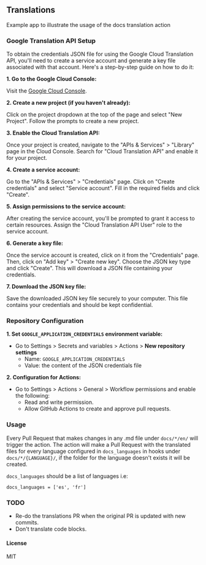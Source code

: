 ## Translations

Example app to illustrate the usage of the docs translation action


### Google Translation API Setup

To obtain the credentials JSON file for using the Google Cloud Translation API, you'll need to create a service account and generate a key file associated with that account. Here's a step-by-step guide on how to do it:

**1. Go to the Google Cloud Console:**

Visit the [Google Cloud Console](https://console.cloud.google.com/).

**2. Create a new project (if you haven't already):**

Click on the project dropdown at the top of the page and select "New Project". Follow the prompts to create a new project.

**3. Enable the Cloud Translation API:**

Once your project is created, navigate to the "APIs & Services" > "Library" page in the Cloud Console. Search for "Cloud Translation API" and enable it for your project.

**4. Create a service account:**

Go to the "APIs & Services" > "Credentials" page. Click on "Create credentials" and select "Service account". Fill in the required fields and click "Create".

**5. Assign permissions to the service account:**

After creating the service account, you'll be prompted to grant it access to certain resources. Assign the "Cloud Translation API User" role to the service account.

**6. Generate a key file:**

Once the service account is created, click on it from the "Credentials" page. Then, click on "Add key" > "Create new key". Choose the JSON key type and click "Create". This will download a JSON file containing your credentials.

**7. Download the JSON key file:**

Save the downloaded JSON key file securely to your computer. This file contains your credentials and should be kept confidential.


### Repository Configuration

**1. Set `GOOGLE_APPLICATION_CREDENTIALS` environment variable:**

- Go to Settings > Secrets and variables > Actions > **New repository settings**
    - Name: `GOOGLE_APPLICATION_CREDENTIALS`
    - Value: the content of the JSON credentials file

**2. Configuration for Actions:**

- Go to Settings >  Actions > General > Workflow permissions and enable the following:
    - Read and write permission.    
    - Allow GitHub Actions to create and approve pull requests.


### Usage

Every Pull Request that makes changes in any .md file under `docs/*/en/` will trigger the action.
The action will make a Pull Request with the translated files for every language configured in `docs_languages` in hooks under `docs/*/{LANGUAGE}/`, if the folder for the language doesn't exists it will be created.


`docs_languages` should be a list of languages i.e:

`docs_languages = ['es', 'fr']`



### TODO

- Re-do the translations PR when the original PR is updated with new commits.
- Don't translate code blocks.

#### License

MIT
